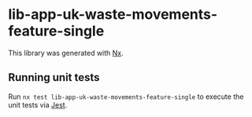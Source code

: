 # lib-app-uk-waste-movements-feature-single

This library was generated with [Nx](https://nx.dev).

## Running unit tests

Run `nx test lib-app-uk-waste-movements-feature-single` to execute the unit tests via [Jest](https://jestjs.io).

